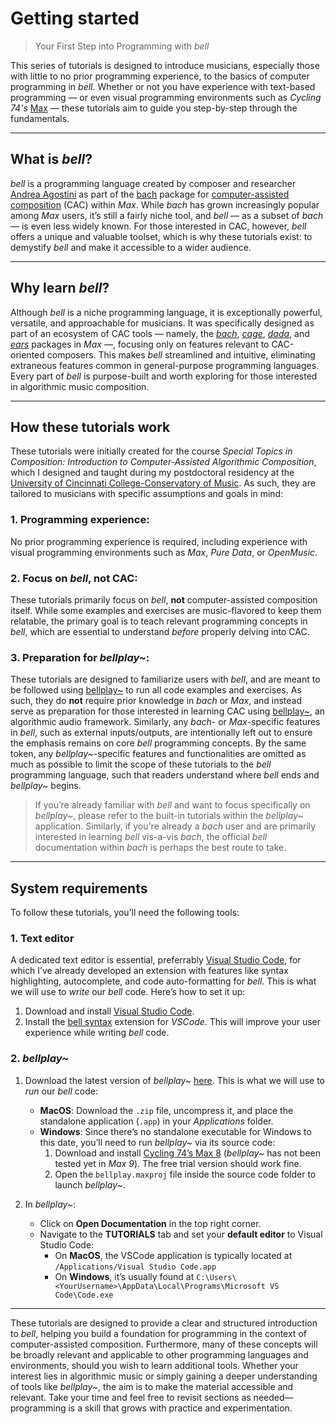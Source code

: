# Getting started

> Your First Step into Programming with _bell_

This series of tutorials is designed to introduce musicians, especially those with little to no prior programming experience, to the basics of computer programming in _bell_. Whether or not you have experience with text-based programming — or even visual programming environments such as _Cycling 74's_ [Max](https://cycling74.com/) — these tutorials aim to guide you step-by-step through the fundamentals.

---

## What is _bell_?

_bell_ is a programming language created by composer and researcher [Andrea Agostini](https://www.andreaagostini.eu/) as part of the [bach](https://www.bachproject.net/) package for [computer-assisted composition](https://en.wikipedia.org/wiki/Computer_music#Computer-aided_algorithmic_composition) (CAC) within _Max_. While _bach_ has grown increasingly popular among _Max_ users, it’s still a fairly niche tool, and _bell_ — as a subset of _bach_ — is even less widely known. For those interested in CAC, however, _bell_ offers a unique and valuable toolset, which is why these tutorials exist: to demystify _bell_ and make it accessible to a wider audience.

---

## Why learn _bell_?

Although _bell_ is a niche programming language, it is exceptionally powerful, versatile, and approachable for musicians. It was specifically designed as part of an ecosystem of CAC tools — namely, the _[bach](https://www.bachproject.net/)_, _[cage](https://www.bachproject.net/cage)_, _[dada](https://www.bachproject.net/dada)_, and _[ears](https://www.bachproject.net/ears)_ packages in _Max_ —, focusing only on features relevant to CAC-oriented composers. This makes _bell_ streamlined and intuitive, eliminating extraneous features common in general-purpose programming languages. Every part of _bell_ is purpose-built and worth exploring for those interested in algorithmic music composition.

---

## How these tutorials work

These tutorials were initially created for the course _Special Topics in Composition: Introduction to Computer-Assisted Algorithmic Composition_, which I designed and taught during my postdoctoral residency at the [University of Cincinnati College-Conservatory of Music](https://ccm.uc.edu/). As such, they are tailored to musicians with specific assumptions and goals in mind:

### 1. Programming experience:

No prior programming experience is required, including experience with visual programming environments such as _Max_, _Pure Data_, or _OpenMusic_.

### 2. Focus on _bell_, not CAC:

These tutorials primarily focus on _bell_, **not** computer-assisted composition itself. While some examples and exercises are music-flavored to keep them relatable, the primary goal is to teach relevant programming concepts in _bell_, which are essential to understand _before_ properly delving into CAC.

### 3. Preparation for _bellplay~_:

These tutorials are designed to familiarize users with _bell_, and are meant to be followed using [bellplay~](https://github.com/felipetovarhenao/bellplay) to run all code examples and exercises. As such, they do **not** require prior knowledge in _bach_ or _Max_, and instead serve as preparation for those interested in learning CAC using [bellplay~](https://github.com/felipetovarhenao/bellplay), an algorithmic audio framework. Similarly, any _bach_- or _Max_-specific features in _bell_, such as external inputs/outputs, are intentionally left out to ensure the emphasis remains on core _bell_ programming concepts. By the same token, any _bellplay~_-specific features and functionalities are omitted as much as possible to limit the scope of these tutorials to the _bell_ programming language, such that readers understand where _bell_ ends and _bellplay~_ begins.

> If you’re already familiar with _bell_ and want to focus specifically on _bellplay~_, please refer to the built-in tutorials within the _bellplay~_ application. Similarly, if you're already a _bach_ user and are primarily interested in learning _bell_ vis-a-vis _bach_, the official _bell_ documentation within _bach_ is perhaps the best route to take.

---

## System requirements

To follow these tutorials, you’ll need the following tools:

### 1. Text editor

A dedicated text editor is essential, preferrably [Visual Studio Code](https://code.visualstudio.com/), for which I’ve already developed an extension with features like syntax highlighting, autocomplete, and code auto-formatting for _bell_. This is what we will use to _write_ our _bell_ code. Here’s how to set it up:

1. Download and install [Visual Studio Code](https://code.visualstudio.com/).
2. Install the [bell syntax](https://marketplace.visualstudio.com/items?itemName=tovarhenao.bell-syntax) extension for _VSCode_. This will improve your user experience while writing _bell_ code.

### 2. _bellplay~_

1. Download the latest version of _bellplay~_ [here](https://github.com/felipetovarhenao/bellplay/releases/latest). This is what we will use to _run_ our _bell_ code:

   - **MacOS**: Download the `.zip` file, uncompress it, and place the standalone application (`.app`) in your _Applications_ folder.
   - **Windows**: Since there’s no standalone executable for Windows to this date, you’ll need to run _bellplay~_ via its source code:
     1. Download and install [Cycling 74’s Max 8](https://cycling74.com/downloads/older) (_bellplay~_ has not been tested yet in _Max 9_). The free trial version should work fine.
     2. Open the `bellplay.maxproj` file inside the source code folder to launch _bellplay~_.

2. In _bellplay~_:
   - Click on **Open Documentation** in the top right corner.
   - Navigate to the **TUTORIALS** tab and set your **default editor** to Visual Studio Code:
     - On **MacOS**, the VSCode application is typically located at `/Applications/Visual Studio Code.app`
     - On **Windows**, it’s usually found at `C:\Users\<YourUsername>\AppData\Local\Programs\Microsoft VS Code\Code.exe`

---

These tutorials are designed to provide a clear and structured introduction to _bell_, helping you build a foundation for programming in the context of computer-assisted composition. Furthermore, many of these concepts will be broadly relevant and applicable to other programming languages and environments, should you wish to learn additional tools. Whether your interest lies in algorithmic music or simply gaining a deeper understanding of tools like _bellplay~_, the aim is to make the material accessible and relevant. Take your time and feel free to revisit sections as needed—programming is a skill that grows with practice and experimentation.

